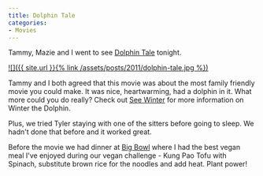 ```yaml
---
title: Dolphin Tale
categories:
- Movies
---
```


Tammy, Mazie and I went to see [Dolphin Tale](http://dolphintalemovie.warnerbros.com/) tonight.

[![]({{ site.url }}{% link /assets/posts/2011/dolphin-tale.jpg %})](http://dolphintalemovie.warnerbros.com/)

Tammy and I both agreed that this movie was about the most family friendly movie you could make. It was nice, heartwarming, had a dolphin in it. What more could you do really? Check out [See Winter](http://seewinter.com/) for more information on Winter the Dolphin.

Plus, we tried Tyler staying with one of the sitters before going to sleep. We hadn't done that before and it worked great.

Before the movie we had dinner at [Big Bowl](http://www.bigbowl.com/) where I had the best vegan meal I've enjoyed during our vegan challenge - Kung Pao Tofu with Spinach, substitute brown rice for the noodles and add heat. Plant power!
